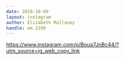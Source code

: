 ```yaml
---
date: 2018-10-09
layout: instagram
author: Elizabeth Mullaney
handle: em.2199
---
```


<!-- your stuff goes below -->
https://www.instagram.com/p/Boua7JnBc44/?utm_source=ig_web_copy_link